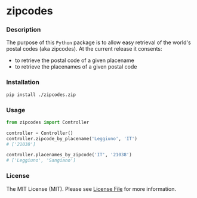 # zipcodes

### Description
The purpose of this `Python` package is to allow easy retrieval of the world's 
postal codes (aka zipcodes). At the current release it consents:

+ to retrieve the postal code of a given placename
+ to retrieve the placenames of a given postal code

### Installation
```bash
pip install ./zipcodes.zip
```

### Usage
```python
from zipcodes import Controller

controller = Controller()
controller.zipcode_by_placename('Leggiuno', 'IT')
# ['21038']

controller.placenames_by_zipcode('IT', '21038')
# ['Leggiuno', 'Sangiano']
```

### License
The MIT License (MIT). Please see [License File](License.md) for more 
information.
